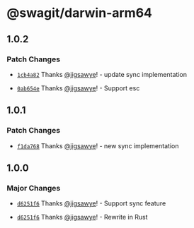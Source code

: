 # @swagit/darwin-arm64

## 1.0.2

### Patch Changes

- [`1cb4a82`](https://github.com/jigsawye/swagit/commit/1cb4a82db89d184f87d6d1d68c35845f5569f6bd) Thanks [@jigsawye](https://github.com/jigsawye)! - update sync implementation

- [`0ab654e`](https://github.com/jigsawye/swagit/commit/0ab654e74e8dc7aa8b67c9eda311fb3f3619c341) Thanks [@jigsawye](https://github.com/jigsawye)! - Support esc

## 1.0.1

### Patch Changes

- [`f1da768`](https://github.com/jigsawye/swagit/commit/f1da76825e0d8aefa92ec6b4d45904143d662bc8) Thanks [@jigsawye](https://github.com/jigsawye)! - new sync implementation

## 1.0.0

### Major Changes

- [`d6251f6`](https://github.com/jigsawye/swagit/commit/d6251f6c132419d797b7add2ade3d6420f480f42) Thanks [@jigsawye](https://github.com/jigsawye)! - Support sync feature

- [`d6251f6`](https://github.com/jigsawye/swagit/commit/d6251f6c132419d797b7add2ade3d6420f480f42) Thanks [@jigsawye](https://github.com/jigsawye)! - Rewrite in Rust
